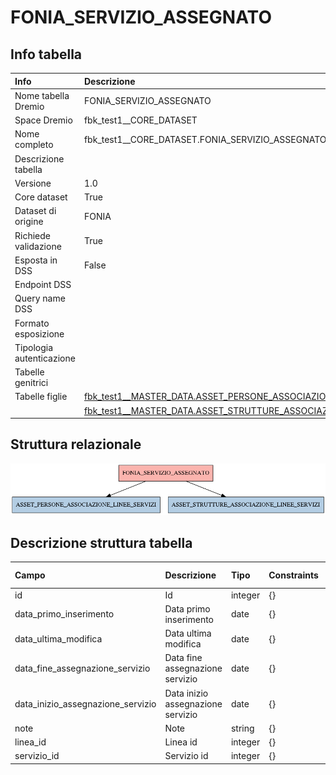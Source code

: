 # FONIA_SERVIZIO_ASSEGNATO

## Info tabella

| Info                     | Descrizione                                                                                                                                         |
|:-------------------------|:----------------------------------------------------------------------------------------------------------------------------------------------------|
| Nome tabella Dremio      | FONIA_SERVIZIO_ASSEGNATO                                                                                                                            |
| Space Dremio             | fbk_test1__CORE_DATASET                                                                                                                             |
| Nome completo            | fbk_test1__CORE_DATASET.FONIA_SERVIZIO_ASSEGNATO                                                                                                    |
| Descrizione tabella      |                                                                                                                                                     |
| Versione                 | 1.0                                                                                                                                                 |
| Core dataset             | True                                                                                                                                                |
| Dataset di origine       | FONIA                                                                                                                                               |
| Richiede validazione     | True                                                                                                                                                |
| Esposta in DSS           | False                                                                                                                                               |
| Endpoint DSS             |                                                                                                                                                     |
| Query name DSS           |                                                                                                                                                     |
| Formato esposizione      |                                                                                                                                                     |
| Tipologia autenticazione |                                                                                                                                                     |
| Tabelle genitrici        |                                                                                                                                                     |
| Tabelle figlie           | [fbk_test1__MASTER_DATA.ASSET_PERSONE_ASSOCIAZIONE_LINEE_SERVIZI](/fbk_test1__MASTER_DATA/ASSET_PERSONE_ASSOCIAZIONE_LINEE_SERVIZI/markdown.md)     |
|                          | [fbk_test1__MASTER_DATA.ASSET_STRUTTURE_ASSOCIAZIONE_LINEE_SERVIZI](/fbk_test1__MASTER_DATA/ASSET_STRUTTURE_ASSOCIAZIONE_LINEE_SERVIZI/markdown.md) |

## Struttura relazionale

![FONIA_SERVIZIO_ASSEGNATO](./graph_png.png)

## Descrizione struttura tabella

| Campo                             | Descrizione                       | Tipo    | Constraints   | Linked data   | errors   |
|:----------------------------------|:----------------------------------|:--------|:--------------|:--------------|:---------|
| id                                | Id                                | integer | {}            |               | {}       |
| data_primo_inserimento            | Data primo inserimento            | date    | {}            |               | {}       |
| data_ultima_modifica              | Data ultima modifica              | date    | {}            |               | {}       |
| data_fine_assegnazione_servizio   | Data fine assegnazione servizio   | date    | {}            |               | {}       |
| data_inizio_assegnazione_servizio | Data inizio assegnazione servizio | date    | {}            |               | {}       |
| note                              | Note                              | string  | {}            |               | {}       |
| linea_id                          | Linea id                          | integer | {}            |               | {}       |
| servizio_id                       | Servizio id                       | integer | {}            |               | {}       |
